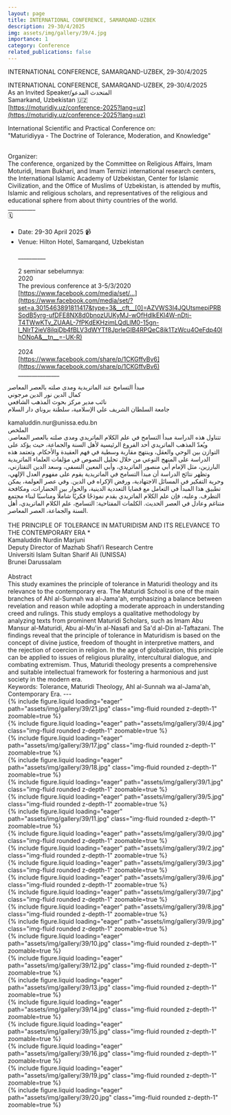 ```yaml
---
layout: page
title: INTERNATIONAL CONFERENCE, SAMARQAND-UZBEK
description: 29-30/4/2025
img: assets/img/gallery/39/4.jpg
importance: 1
category: Conference
related_publications: false
---
```


<p class="distill-post-title">INTERNATIONAL CONFERENCE, SAMARQAND-UZBEK, 29-30/4/2025</p>

INTERNATIONAL CONFERENCE, SAMARQAND-UZBEK, 29-30/4/2025 <br>
As an Invited Speaker/المتحدث المدعو
<br>Samarkand, Uzbekistan 🇺🇿<br>
[https://moturidiy.uz/conference-2025?lang=uz](https://moturidiy.uz/conference-2025?lang=uz)<br>

International Scientific and Practical Conference on:<br>
"Maturidiyya - The Doctrine of Tolerance, Moderation, and Knowledge"<br><br>

Organizer:<br>
The conference, organized by the Committee on Religious Affairs, Imam Moturidi, Imam Bukhari, and Imam Termizi international research centers, the International Islamic Academy of Uzbekistan, Center for Islamic Civilization, and the Office of Muslims of Uzbekistan, is attended by muftis, Islamic and religious scholars, and representatives of the religious and educational sphere from about thirty countries of the world.<br>
__________<br>
🗓️<br>
* Date: 29-30 April 2025
📹
* Venue:
Hilton Hotel, Samarqand, Uzbekistan<br><br>
__________<br><br>
2 seminar sebelumnya:<br>
2020<br>
The previous conference at 3-5/3/2020<br>
[https://www.facebook.com/media/set/...](https://www.facebook.com/media/set/?set=a.3015463891811417&type=3&__cft__[0]=AZVWS3I4JQUtsmepiPRBSodB5yrg-ufDFE8NX8d0bnozUUKyMJ-wOfHdlkEKl4W-nDtj-T4TWwKTv_ZUAAL-7fPKdEKHzimLQdLlM0-15gn-l_NIrT2ieV8ilqjDb4fBLV3dWYTf8JprleGIB4RPQeC8ik1TzWcu4OeFdp40lhONoA&__tn__=-UK-R)<br><br>
2024<br>
[https://www.facebook.com/share/p/1CKGffvBv6](https://www.facebook.com/share/p/1CKGffvBv6)<br>
_______________<br>
<div class="rtl">

مبدأ التسامح عند الماتريدية ومدى صلته بالعصر المعاصر<br>
كمال الدين نور الدين مرجوني<br>
نائب مدير مركز بحوث المذهب الشافعي<br>
جامعة السلطان الشريف علي الإسلامية، سلطنة بروناي دار السلام<br>
</div>
kamaluddin.nur@unissa.edu.bn<br>
<div class="rtl">
الملخص<br>
تتناول هذه الدراسة مبدأ التسامح في علم الكلام الماتريدي ومدى صلته بالعصر المعاصر. ويُعدّ المذهب الماتريدي أحد الفروع الرئيسية لأهل السنة والجماعة، حيث يؤكد على التوازن بين الوحي والعقل، وينتهج مقاربة وسطية في فهم العقيدة والأحكام. وتعتمد هذه الدراسة على المنهج النوعي من خلال تحليل النصوص في مؤلفات العلماء الماتريدية البارزين، مثل الإمام أبي منصور الماتريدي، وأبي المعين النسفي، وسعد الدين التفتازني، وتظهر نتائج الدراسة أن مبدأ التسامح في الماتريدية يقوم على مفهوم العدل الإلهي، وحرية التفكير في المسائل الاجتهادية، ورفض الإكراه في الدين. وفي عصر العولمة، يمكن تطبيق هذا المبدأ في التعامل مع قضايا التعددية الدينية، والحوار بين الحضارات، ومكافحة التطرف. وعليه، فإن علم الكلام الماتريدي يقدم نموذجًا فكريًا شاملًا ومناسبًا لبناء مجتمع متناغم وعادل في العصر الحديث.
الكلمات المفتاحية: التسامح، علم الكلام الماتريدي، أهل السنة والجماعة، العصر المعاصر.<br><br>
</div>
THE PRINCIPLE OF TOLERANCE IN MATURIDISM AND ITS RELEVANCE TO THE CONTEMPORARY ERA *<br>
Kamaluddin Nurdin Marjuni<br>
Deputy Director of Mazhab Shafi’i Research Centre<br>
Universiti Islam Sultan Sharif Ali (UNISSA)<br>
Brunei Darussalam<br><br>
Abstract<br>
This study examines the principle of tolerance in Maturidi theology and its relevance to the contemporary era. The Maturidi School is one of the main branches of Ahl al-Sunnah wa al-Jama'ah, emphasizing a balance between revelation and reason while adopting a moderate approach in understanding creed and rulings. This study employs a qualitative methodology by analyzing texts from prominent Maturidi Scholars, such as Imam Abu Mansur al-Maturidi, Abu al-Mu'in al-Nasafi and Sa'd al-Din al-Taftazani. The findings reveal that the principle of tolerance in Maturidism is based on the concept of divine justice, freedom of thought in interpretive matters, and the rejection of coercion in religion. In the age of globalization, this principle can be applied to issues of religious plurality, intercultural dialogue, and combating extremism. Thus, Maturidi theology presents a comprehensive and suitable intellectual framework for fostering a harmonious and just society in the modern era.<br>
Keywords: Tolerance, Maturidi Theology, Ahl al-Sunnah wa al-Jama'ah, Contemporary Era.
---
<div class="row mt-3">
    <div class="col-sm mt-3 mt-md-0">
        {% include figure.liquid loading="eager" path="assets/img/gallery/39/21.jpg" class="img-fluid rounded z-depth-1" zoomable=true %}
    </div>
</div>

<div class="row mt-3">
    <div class="col-sm mt-3 mt-md-0">
        {% include figure.liquid loading="eager" path="assets/img/gallery/39/4.jpg" class="img-fluid rounded z-depth-1" zoomable=true %}
    </div>
        <div class="col-sm mt-3 mt-md-0">
        {% include figure.liquid loading="eager" path="assets/img/gallery/39/17.jpg" class="img-fluid rounded z-depth-1" zoomable=true %}    
    </div>
        <div class="col-sm mt-3 mt-md-0">
        {% include figure.liquid loading="eager" path="assets/img/gallery/39/18.jpg" class="img-fluid rounded z-depth-1" zoomable=true %}   
    </div>
</div>
<div class="row mt-3">
    <div class="col-sm mt-3 mt-md-0">
        {% include figure.liquid loading="eager" path="assets/img/gallery/39/1.jpg" class="img-fluid rounded z-depth-1" zoomable=true %}
    </div>
        <div class="col-sm mt-3 mt-md-0">
        {% include figure.liquid loading="eager" path="assets/img/gallery/39/5.jpg" class="img-fluid rounded z-depth-1" zoomable=true %}    
    </div>
        <div class="col-sm mt-3 mt-md-0">
        {% include figure.liquid loading="eager" path="assets/img/gallery/39/11.jpg" class="img-fluid rounded z-depth-1" zoomable=true %}   
    </div>
</div>

<div class="row mt-3">
    <div class="col-sm mt-3 mt-md-0">
        {% include figure.liquid loading="eager" path="assets/img/gallery/39/0.jpg" class="img-fluid rounded z-depth-1" zoomable=true %}
    </div>
    <div class="col-sm mt-3 mt-md-0">
        {% include figure.liquid loading="eager" path="assets/img/gallery/39/2.jpg" class="img-fluid rounded z-depth-1" zoomable=true %}
    </div>
    <div class="col-sm mt-3 mt-md-0">
        {% include figure.liquid loading="eager" path="assets/img/gallery/39/3.jpg" class="img-fluid rounded z-depth-1" zoomable=true %}    
    </div>
</div>

<div class="row mt-3">
    <div class="col-sm mt-3 mt-md-0">
        {% include figure.liquid loading="eager" path="assets/img/gallery/39/6.jpg" class="img-fluid rounded z-depth-1" zoomable=true %}    
    </div>
    <div class="col-sm mt-3 mt-md-0">
        {% include figure.liquid loading="eager" path="assets/img/gallery/39/7.jpg" class="img-fluid rounded z-depth-1" zoomable=true %}    
    </div>
    <div class="col-sm mt-3 mt-md-0">
        {% include figure.liquid loading="eager" path="assets/img/gallery/39/8.jpg" class="img-fluid rounded z-depth-1" zoomable=true %}    
    </div>
</div>

<div class="row mt-3">
    <div class="col-sm mt-3 mt-md-0">
        {% include figure.liquid loading="eager" path="assets/img/gallery/39/9.jpg" class="img-fluid rounded z-depth-1" zoomable=true %}    
    </div>
    <div class="col-sm mt-3 mt-md-0">
        {% include figure.liquid loading="eager" path="assets/img/gallery/39/10.jpg" class="img-fluid rounded z-depth-1" zoomable=true %}   
    </div>
    <div class="col-sm mt-3 mt-md-0">
        {% include figure.liquid loading="eager" path="assets/img/gallery/39/12.jpg" class="img-fluid rounded z-depth-1" zoomable=true %}   
    </div>
</div>

<div class="row mt-3">
    <div class="col-sm mt-3 mt-md-0">
        {% include figure.liquid loading="eager" path="assets/img/gallery/39/13.jpg" class="img-fluid rounded z-depth-1" zoomable=true %}   
    </div>
    <div class="col-sm mt-3 mt-md-0">
        {% include figure.liquid loading="eager" path="assets/img/gallery/39/14.jpg" class="img-fluid rounded z-depth-1" zoomable=true %}   
    </div>
    <div class="col-sm mt-3 mt-md-0">
        {% include figure.liquid loading="eager" path="assets/img/gallery/39/15.jpg" class="img-fluid rounded z-depth-1" zoomable=true %}   
    </div>
</div>

<div class="row mt-3">
    <div class="col-sm mt-3 mt-md-0">
        {% include figure.liquid loading="eager" path="assets/img/gallery/39/16.jpg" class="img-fluid rounded z-depth-1" zoomable=true %}   
    </div>
    <div class="col-sm mt-3 mt-md-0">
        {% include figure.liquid loading="eager" path="assets/img/gallery/39/19.jpg" class="img-fluid rounded z-depth-1" zoomable=true %}   
    </div>
    <div class="col-sm mt-3 mt-md-0">
        {% include figure.liquid loading="eager" path="assets/img/gallery/39/20.jpg" class="img-fluid rounded z-depth-1" zoomable=true %}   
    </div>
</div>
     

    

    
    
    

    